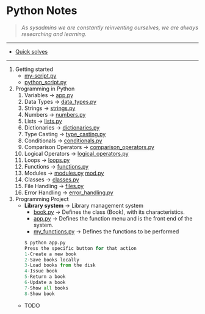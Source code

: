 # Python Notes
> _As sysadmins we are constantly reinventing ourselves, we are always researching and learning._
___

- [Quick solves](https://github.com/rootzilopochtli/python-notes/blob/main/quick_solves.md)
___
1. Getting started
   - [my-script.py](https://github.com/rootzilopochtli/python-notes/blob/main/getting_started/my-script.py) 
   - [python_script.py](https://github.com/rootzilopochtli/python-notes/blob/main/getting_started/python_script.py)
2. Programming in Python
    1. Variables → [app.py](https://github.com/rootzilopochtli/python-notes/blob/main/programming_in_python/app.py)
    2. Data Types → [data_types.py](https://github.com/rootzilopochtli/python-notes/blob/main/programming_in_python/data_types.py)
    3. Strings → [strings.py](https://github.com/rootzilopochtli/python-notes/blob/main/programming_in_python/strings.py)
    4. Numbers → [numbers.py](https://github.com/rootzilopochtli/python-notes/blob/main/programming_in_python/numbers.py)
    5. Lists → [lists.py](https://github.com/rootzilopochtli/python-notes/blob/main/programming_in_python/lists.py)
    6. Dictionaries → [dictionaries.py](https://github.com/rootzilopochtli/python-notes/blob/main/programming_in_python/dictionaries.py)
    7. Type Casting → [type_casting.py](https://github.com/rootzilopochtli/python-notes/blob/main/programming_in_python/type_casting.py)
    8. Conditionals → [conditionals.py](https://github.com/rootzilopochtli/python-notes/blob/main/programming_in_python/conditionals.py)
    9. Comparison Operators → [comparison_operators.py](https://github.com/rootzilopochtli/python-notes/blob/main/programming_in_python/comparison_operators.py)
    10. Logical Operators → [logical_operators.py](https://github.com/rootzilopochtli/python-notes/blob/main/programming_in_python/logical_operators.py)
    11. Loops → [loops.py](https://github.com/rootzilopochtli/python-notes/blob/main/programming_in_python/loops.py)
    12. Functions → [functions.py](https://github.com/rootzilopochtli/python-notes/blob/main/programming_in_python/functions.py)
    13. Modules → [modules.py](https://github.com/rootzilopochtli/python-notes/blob/main/programming_in_python/modules.py) [mod.py](https://github.com/rootzilopochtli/python-notes/blob/main/programming_in_python/mod.py)
    14. Classes → [classes.py](https://github.com/rootzilopochtli/python-notes/blob/main/programming_in_python/classes.py)
    15. File Handling → [files.py](https://github.com/rootzilopochtli/python-notes/blob/main/programming_in_python/files.py) 
    16. Error Handling → [error_handling.py](https://github.com/rootzilopochtli/python-notes/blob/main/programming_in_python/error_handling.py)
3. Programming Project
   - **Library system** → Library management system
       - [book.py](https://github.com/rootzilopochtli/python-notes/blob/main/programming_project/library_system/book.py) → Defines the class (Book), with its characteristics.
       - [app.py](https://github.com/rootzilopochtli/python-notes/blob/main/programming_project/library_system/app.py) → Defines the function menu and is the front end of the system.
       - [my_functions.py](https://github.com/rootzilopochtli/python-notes/blob/main/programming_project/library_system/my_functions.py) → Defines the functions to be performed
       ```python
       $ python app.py
       Press the specific button for that action
       1-Create a new book
       2-Save books locally
       3-Load books from the disk
       4-Issue book
       5-Return a book
       6-Update a book
       7-Show all books
       8-Show book

       ```
   - TODO
